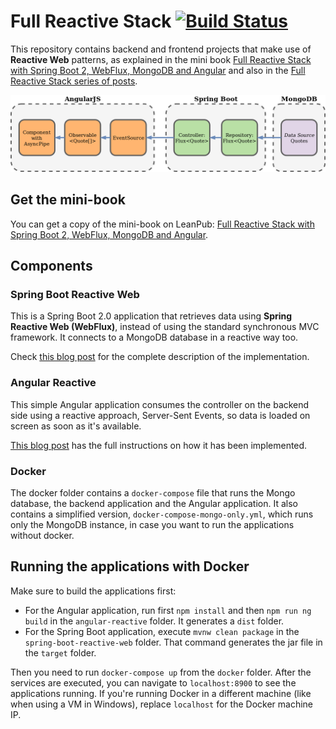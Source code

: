 # Full Reactive Stack [![Build Status](https://travis-ci.org/mechero/full-reactive-stack.svg?branch=master)](https://travis-ci.org/mechero/full-reactive-stack)

This repository contains backend and frontend projects that make use of **Reactive Web** patterns,
as explained in the mini book [Full Reactive Stack with Spring Boot 2, WebFlux, MongoDB and Angular](https://leanpub.com/full-reactive) and also in the [Full Reactive Stack series of posts](https://thepracticaldeveloper.com/full-reactive-stack).

![Full Reactive Stack Overview](resources/reactive_overview.png)

## Get the mini-book

You can get a copy of the mini-book on LeanPub: [Full Reactive Stack with Spring Boot 2, WebFlux, MongoDB and Angular](https://leanpub.com/full-reactive).

## Components

### Spring Boot Reactive Web

This is a Spring Boot 2.0 application that retrieves data using **Spring Reactive Web (WebFlux)**,
instead of using the standard synchronous MVC framework. It connects to a MongoDB database in a reactive
way too.

Check [this blog post](https://thepracticaldeveloper.com/2017/11/04/full-reactive-stack-with-spring-webflux-and-angularjs/)
for the complete description of the implementation.

### Angular Reactive

This simple Angular application consumes the controller on the backend side using a reactive approach,
 Server-Sent Events, so data is loaded on screen as soon as it's available.

[This blog post](https://thepracticaldeveloper.com/2017/11/04/full-reactive-stack-ii-the-angularjs-client/)
has the full instructions on how it has been implemented.

### Docker

The docker folder contains a `docker-compose` file that runs the Mongo database, the backend application
and the Angular application. It also contains a simplified version, `docker-compose-mongo-only.yml`, which
runs only the MongoDB instance, in case you want to run the applications without docker.

## Running the applications with Docker

Make sure to build the applications first:

* For the Angular application, run first `npm install` and then `npm run ng build`
in the `angular-reactive` folder. It generates a `dist` folder.
* For the Spring Boot application, execute `mvnw clean package` in the `spring-boot-reactive-web` folder.
That command generates the jar file in the `target` folder.

Then you need to run `docker-compose up` from the `docker` folder. After the services are executed, you
can navigate to `localhost:8900` to see the applications running. If you're running Docker in a different
machine (like when using a VM in Windows), replace `localhost` for the Docker machine IP.
